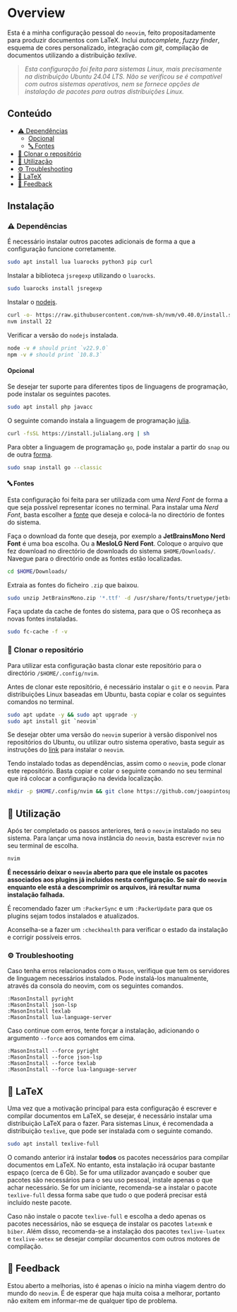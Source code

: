 # Overview

Esta é a minha configuração pessoal do `neovim`, feito propositadamente para produzir documentos com LaTeX.
Inclui *autocomplete*, *fuzzy finder*, esquema de cores personalizado, integração com *git*, compilação de documentos utilizando a distribuição *texlive*.

> *Esta configuração foi feita para sistemas Linux, mais precisamente na distribuição Ubuntu 24.04 LTS. Não se verificou se é compatível com outros sistemas operativos, nem se fornece opções de instalação de pacotes para outras distribuições Linux.*

## Conteúdo 
- [⚠️ Dependências](#️-dependências)
  - [Opcional](#opcional)
  - [🔤 Fontes](#-fontes)
- [📌 Clonar o repositório](#-clonar-o-repositório)
- [🚀 Utilização](#-utilização)
- [⚙️ Troubleshooting](#️-troubleshooting)
- [📝 LaTeX](#-latex)
- [💭 Feedback](#-feedback)

## Instalação

### ⚠️ Dependências

É necessário instalar outros pacotes adicionais de forma a que a configuração funcione corretamente. 

```bash
sudo apt install lua luarocks python3 pip curl
```

Instalar a biblioteca `jsregexp` utilizando o `luarocks`.

```bash
sudo luarocks install jsregexp
```

Instalar o [nodejs](https://nodejs.org/en).

```bash
curl -o- https://raw.githubusercontent.com/nvm-sh/nvm/v0.40.0/install.sh | bash
nvm install 22
```

Verificar a versão do `nodejs` instalada.

```bash
node -v # should print `v22.9.0`
npm -v # should print `10.8.3`
```

#### Opcional

Se desejar ter suporte para diferentes tipos de linguagens de programação, pode instalar os seguintes pacotes.

```bash
sudo apt install php javacc
```
O seguinte comando instala a linguagem de programação [julia](https://julialang.org/downloads/).

```bash
curl -fsSL https://install.julialang.org | sh
```

Para obter a linguagem de programação `go`, pode instalar a partir do `snap` ou de outra [forma](https://go.dev/dl/).

```bash
sudo snap install go --classic
```

#### 🔤 Fontes

Esta configuração foi feita para ser utilizada com uma *Nerd Font* de forma a que seja possível representar ícones no terminal. 
Para instalar uma *Nerd Font*, basta escolher a [fonte](https://www.nerdfonts.com/font-downloads) que deseja e colocá-la no directório de fontes do sistema.

Faça o download da fonte que deseja, por exemplo a **JetBrainsMono Nerd Font** é uma boa escolha. Ou a **MesloLG Nerd Font**. Coloque o arquivo que fez download no directório de downloads do sistema `$HOME/Downloads/`.
Navegue para o directório onde as fontes estão localizadas.

```bash
cd $HOME/Downloads/
```

Extraia as fontes do ficheiro `.zip` que baixou.

```bash
sudo unzip JetBrainsMono.zip '*.ttf' -d /usr/share/fonts/truetype/jetbrainsmono/
```

Faça update da cache de fontes do sistema, para que o OS reconheça as novas fontes instaladas.

```bash
sudo fc-cache -f -v
```

### 📌 Clonar o repositório
Para utilizar esta configuração basta clonar este repositório para o directório `/$HOME/.config/nvim`.

Antes de clonar este repositório, é necessário instalar o `git` e o `neovim`. Para distribuições Linux baseadas em Ubuntu, basta copiar e colar os seguintes comandos no terminal.

```bash
sudo apt update -y && sudo apt upgrade -y
sudo apt install git `neovim`
```

Se desejar obter uma versão do `neovim` superior à versão disponível nos repositórios do Ubuntu, ou utilizar outro sistema operativo, basta seguir as instruções do [link](https://github.com/`neovim`/`neovim`/blob/master/INSTALL.md) para instalar o `neovim`.

Tendo instalado todas as dependências, assim como o `neovim`, pode clonar este repositório. Basta copiar e colar o seguinte comando no seu terminal que irá colocar a configuração na devida localização.

```bash
mkdir -p $HOME/.config/nvim && git clone https://github.com/joaopintosp/`neovim`-config $HOME/.config/nvim
```

## 🚀 Utilização

Após ter completado os passos anteriores, terá o `neovim` instalado no seu sistema. Para lançar uma nova instância do `neovim`, basta escrever `nvim` no seu terminal de escolha.

```bash
nvim
```

**É necessário deixar o `neovim` aberto para que ele instale os pacotes associados aos plugins já incluidos nesta configuração. Se sair do `neovim` enquanto ele está a descomprimir os arquivos, irá resultar numa instalação falhada.**

É recomendado fazer um `:PackerSync` e um `:PackerUpdate` para que os plugins sejam todos instalados e atualizados.

Aconselha-se a fazer um `:checkhealth` para verificar o estado da instalação e corrigir possíveis erros.


### ⚙️ Troubleshooting

Caso tenha erros relacionados com o `Mason`, verifique que tem os servidores de linguagem necessários instalados. Pode instalá-los manualmente, através da consola do neovim, com os seguintes comandos.

```nvim
:MasonInstall pyright
:MasonInstall json-lsp
:MasonInstall texlab
:MasonInstall lua-language-server
```

Caso continue com erros, tente forçar a instalação, adicionando o argumento `--force` aos comandos em cima.

```nvim
:MasonInstall --force pyright
:MasonInstall --force json-lsp
:MasonInstall --force texlab
:MasonInstall --force lua-language-server
```

## 📝 LaTeX 

Uma vez que a motivação principal para esta configuração é escrever e compilar documentos em LaTeX, se desejar, é necessário instalar uma distribuição LaTeX para o fazer. 
Para sistemas Linux, é recomendada a distribuição `texlive`, que pode ser instalada com o seguinte comando.
```bash
sudo apt install texlive-full
```

O comando anterior irá instalar **todos** os pacotes necessários para compilar documentos em LaTeX. No entanto, esta instalação irá ocupar bastante espaço (cerca de 6 Gb). Se for uma utilizador avançado e souber que pacotes são necessários para o seu uso pessoal, instale apenas o que achar necessário. Se for um iniciante, recomenda-se a instalar o pacote `texlive-full` dessa forma sabe que tudo o que poderá precisar está incluído neste pacote.

Caso não instale o pacote `texlive-full` e escolha a dedo apenas os pacotes necessários, não se esqueça de instalar os pacotes `latexmk` e `biber`. Além disso, recomenda-se a instalação dos pacotes `texlive-luatex` e `texlive-xetex` se desejar compilar documentos com outros motores de compilação.

## 💭 Feedback

Estou aberto a melhorias, isto é apenas o ínicio na minha viagem dentro do mundo do `neovim`. É de esperar que haja muita coisa a melhorar, portanto não exitem em informar-me de qualquer tipo de problema.
